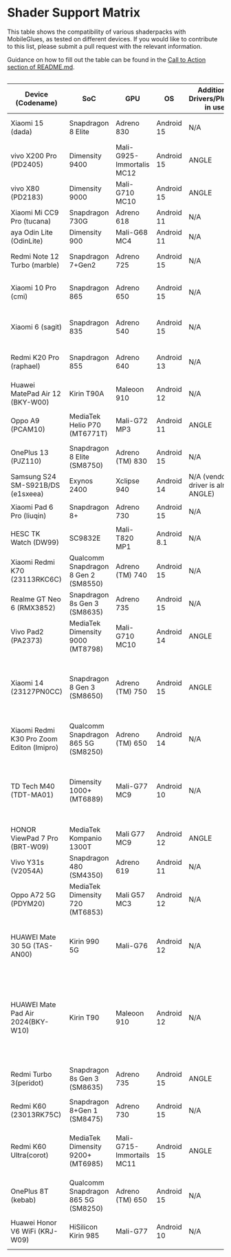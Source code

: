 <!-- markdownlint-disable MD033 -->

# Shader Support Matrix

This table shows the compatibility of various shaderpacks with MobileGlues, as tested on different devices. If you would like to contribute to this list, please submit a pull request with the relevant information.

Guidance on how to fill out the table can be found in the [Call to Action section of README.md](https://github.com/Swung0x48/MobileGlues-release/blob/main/README.md#call-to-action).

<div style="overflow-x: auto;">

| **Device (Codename)**                     | **SoC**                              | **GPU**                   | **OS**      | **Additional Drivers/Plugins in use**   | **MobileGlues** | **Minecraft**   | **ShaderLoader**                       | **BSL**                                                       | **Chocapic13 V6 Lite**                                        | **MakeUp-UltraFast**                                          | **Photon**                            | **iterationT**                                 | **SEUS PTGI HRR3**        | **ComplementaryReimaged**                   | **ComplementaryUnbound**                    | **Derivative Main**              | **Lux**                                                       | **BSL Classic**               | **Report**                                                               |
| ----------------------------------------- | ------------------------------------ | ------------------------- | ----------- | --------------------------------------- | --------------- | --------------- | -------------------------------------- | ------------------------------------------------------------- | ------------------------------------------------------------- | ------------------------------------------------------------- | ------------------------------------- | ---------------------------------------------- | ------------------------- | ------------------------------------------- | ------------------------------------------- | -------------------------------- | ------------------------------------------------------------- | ----------------------------- | ------------------------------------------------------------------------ |
| Xiaomi 15 (dada)                          | Snapdragon 8 Elite                   | Adreno 830                | Android 15  | N/A                                     | 1.1.0.1         | 1.20.1          | Iris 1.7.2                             | ✅(8.4, all presets)                                          | ✅                                                            | ✅(9.1c, all presets)                                         | ❌(v1.1)                              | ✅(3.2.0, all presets)                         | ✅<sup>\*</sup>           | ?                                           | ?                                           | ?                                | ?                                                             | ?                             | [dada.md](./DeviceReports/dada.md)                                       |
| vivo X200 Pro (PD2405)                    | Dimensity 9400                       | Mali-G925-Immortalis MC12 | Android 15  | ANGLE                                   | 1.1.0.1         | 1.20.1          | Iris 1.7.5                             | ✅(8.4)                                                       | ?                                                             | ?                                                             | ?                                     | ?                                              | ?                         | ?                                           | ?                                           | ?                                | ?                                                             | ?                             | [PD2405.md](./DeviceReports/PD2405.md)                                   |
| vivo X80 (PD2183)                         | Dimensity 9000                       | Mali-G710 MC10            | Android 15  | ANGLE                                   | 1.1.0.1         | 1.20.1          | Iris 1.7.5                             | ✅(8.4)                                                       | ✅                                                            | ✅(9.1c, all presets)                                         | ❌                                    | ✅(3.2.0, all presets)                         | ✅                        | ✅                                          | ✅                                          |                                  | ?                                                             | ?                             | [PD2183.md](./DeviceReports/PD2183.md)                                   |
| Xiaomi Mi CC9 Pro (tucana)                | Snapdragon 730G                      | Adreno 618                | Android 11  | N/A                                     | 1.1.0.1         | 1.21.4          | Iris 1.8.5                             | ✅(8.4)                                                       | ?                                                             | ?                                                             | ?                                     | ?                                              | ?                         | ?                                           | ?                                           | ?                                | ?                                                             | ?                             | [tucana.md](./DeviceReports/tucana.md)                                   |
| aya Odin Lite (OdinLite)                  | Dimensity 900                        | Mali-G68 MC4              | Android 11  | N/A                                     | 1.1.0.1         | 1.21.1          | Iris 1.8.8                             | ✅(8.4.02.1, all presets)                                     | ?                                                             | ?                                                             | ?                                     | ?                                              | ?                         | ?                                           | ?                                           | ?                                | ?                                                             | ?                             | [OdinLite.md](./DeviceReports/OdinLite.md)                               |
| Redmi Note 12 Turbo (marble)              | Snapdragon 7+Gen2                    | Adreno 725                | Android 15  | N/A                                     | 1.1.1           | 1.21.1          | Iris 1.8.8                             | ✅(8.4.02.2, all presets)                                     | ✅                                                            | ✅(9.1c, all presets)                                         | ✅(v1.1, all presets)                 | ✅(3.2.0, all presets)                         | ✅<sup>\*</sup>           | ✅(r5.4, High)                              | ✅(r5.4, High)                              | ✅(2.0.1, d24.4.14, all presets) | ✅(v1.1_patch2, all presets)                                  | ✅(8.4.02.2, all presets)     | [marble.md](./DeviceReports/marble.md)                                   |
| Xiaomi 10 Pro (cmi)                       | Snapdragon 865                       | Adreno 650                | Android 15  | N/A                                     | 1.1.0.1         | 1.20.1          | Iris 1.7.6                             | ✅(8.4,all presets)                                           | ?                                                             | ?                                                             | \*️⃣(v1.1,闪烁奇怪色块)                | ✅(3.2.0)                                      | ?                         | ?                                           | ?                                           | ?                                | ?                                                             | ?                             | [cmi.md](./DeviceReports/cmi.md)                                         |
| Xiaomi 6 (sagit)                          | Snapdragon 835                       | Adreno 540                | Android 15  | N/A                                     | 1.1.1           | 1.21.1          | Iris 1.8.8                             | ✅(8.4.02.2)                                                  | ✅                                                            | ✅(9.1c, all presets)                                         | \*️⃣(v1.1, 云渲染错误)                 | ✅(3.2.0, all presets)                         | ❌                        | ❌(r5.4)                                    | ❌(r5.4)                                    | ✅(2.0.1, d24.4.14, all presets) | ✅(v1.1-patch2, all presets)                                  | ✅(8.4.02.2, all presets)     | [sagit.md](./DeviceReports/sagit.md)                                     |
| Redmi K20 Pro (raphael)                   | Snapdragon 855                       | Adreno 640                | Android 13  | N/A                                     | 1.1.0.1         | 1.20.1          | Iris 1.7.6                             | ✅(8.4,all presets)                                           | ?                                                             | ?                                                             | \*️⃣(v1.1,闪烁奇怪色块)                | ✅(3.2.0)                                      | ?                         | ?                                           | ?                                           | ?                                | ?                                                             | ?                             | [raphael.md](./DeviceReports/raphael.md)                                 |
| Huawei MatePad Air 12 (BKY-W00)           | Kirin T90A                           | Maleoon 910               | Android 12  | N/A                                     | 1.1.0.1         | 1.21.1          | optifine HD_U_J1                       | ✅(8.4,all presets)                                           | ✅                                                            | ?                                                             | \*️⃣(v1.1,黑)                          | \*️⃣(3.2.0,黑)                                  | ?                         | ?                                           | ?                                           | ?                                | ?                                                             | ?                             | [BKY-W00.md](./DeviceReports/BKY-W00.md)                                 |
| Oppo A9 (PCAM10)                          | MediaTek Helio P70 (MT6771T)         | Mali-G72 MP3              | Android 11  | ANGLE                                   | 1.1.0.1         | 1.21.4          | Iris 1.8.8                             | ✅(8.4.02.2, all presets)                                     | \*️⃣(V6 Lite, all presets)                                     | ✅(9.1c, high)                                                | \*️⃣(v1.1,黑色色块闪烁)                | \*️⃣(3.2.0, 黑屏)                               | ❌<sup>\*</sup>           | ✅(r5.4, High)                              | ✅(r5.4, High)                              | ❌                               | ?                                                             | ?                             | [PCAM10.md](./DeviceReports/PCAM10.md)                                   |
| OnePlus 13 (PJZ110)                       | Snapdragon 8 Elite (SM8750)          | Adreno (TM) 830           | Android 15  | N/A                                     | 1.1.0.1         | 1.21.4          | Iris 1.8.8                             | ✅(8.4.02.2, all presets)                                     | ✅(V6 Lite, all presets)                                      | ✅(9.1c, high)                                                | ✅(v1.1)                              | ✅(3.2.0)                                      | ✅<sup>\*</sup>           | ?                                           | ?                                           | ?                                | ?                                                             | ?                             | [PJZ110.md](./DeviceReports/PJZ110.md)                                   |
| Samsung S24 SM-S921B/DS (e1sxeea)         | Exynos 2400                          | Xclipse 940               | Android 14  | N/A (vendor ES driver is already ANGLE) | 1.1.0.1         | 1.21.4          | Fabric 0.16.10                         | ✅(8.4.01.2, all presets)                                     | ✅(V6 Lite, all presets)                                      | ✅(9.1c, all presets)                                         | ✅(v1.1)                              | ✅(3.2.0, all presets)                         | ✅<sup>\*</sup>           | \*️⃣(r5.4, won't load 'very high', below OK) | \*️⃣(r5.4, won't load 'very high', below OK) | ✅(d24.4.14, all presets)        | ?                                                             | ?                             | [e1sxeea.md](./DeviceReports/e1sxeea.md)                                 |
| Xiaomi Pad 6 Pro (liuqin)                 | Snapdragon 8+                        | Adreno 730                | Android 15  | N/A                                     | 1.1.0.1         | 1.20.1          | Iris 1.7.6                             | ✅(8.4,all presets)                                           | ?                                                             | ?                                                             | ✅(v1.1,all presets)                  | \*️⃣(3.2.0, 水体异常)                           | ?                         | ?                                           | \*️⃣(r5.4, 方块不渲染)                       | ?                                | ?                                                             | ?                             | [liuqin.md](./DeviceReports/liuqin.md)                                   |
| HESC TK Watch (DW99)                      | SC9832E                              | Mali-T820 MP1             | Android 8.1 | N/A                                     | 1.1.0.1         | 1.20.1          | Iris 1.7.6                             | \*️⃣(8.4,无法渲染方块)                                         | ?                                                             | ?                                                             | ?                                     | ?                                              | ?                         | ?                                           | ?                                           | ?                                | ?                                                             | ?                             | [DW99.md](./DeviceReports/DW99.md)                                       |
| Xiaomi Redmi K70 (23113RKC6C)             | Qualcomm Snapdragon 8 Gen 2 (SM8550) | Adreno (TM) 740           | Android 15  | N/A                                     | 1.1.0.1         | 1.20.1          | iris 1.7.6                             | ✅(8.4.01.2)                                                  | ✅(V9 High)                                                   | ✅(9.1c)                                                      | ✅(v1.1)                              | ✅(3.2.0)                                      | ❌                        | \*️⃣(r5.4,无任何效果)                        | \*️⃣(r5.4,无任何效果)                        | \*️⃣(d24.4.14, 无任何效果)        | ?                                                             | ?                             | [23113RKC6C.md](./DeviceReports/23113RKC6C.md)                           |
| Realme GT Neo 6 (RMX3852)                 | Snapdragon 8s Gen 3 (SM8635)         | Adreno 735                | Android 15  | N/A                                     | 1.1.0.1         | 1.21.4          | Iris 1.8.8                             | ✅(8.4.01.2)                                                  | ✅(V6 Lite)                                                   | ✅(9.1c)                                                      | ✅(v1.1)                              | ✅(3.2.0)                                      | ?                         | ✅(r5.4)                                    | ✅(r5.4)                                    | ✅(d24.4.14)                     | ?                                                             | ?                             | [RMX3852.md](./DeviceReports/RMX3852.md)                                 |
| Vivo Pad2 (PA2373)                        | MediaTek Dimensity 9000 (MT8798)     | Mali-G710 MC10            | Android 14  | ANGLE                                   | 1.1.0.1         | 1.21.4          | Iris 1.8.8                             | ✅(8.4.02.2, all presets)                                     | ?                                                             | ✅(9.1c, all presets)                                         | ?                                     | ?                                              | ?                         | ?                                           | ?                                           | ?                                | ?                                                             | ?                             | [PA2373.md](./DeviceReports/PA2373.md)                                   |
| Xiaomi 14 (23127PN0CC)                    | Snapdragon 8 Gen 3 (SM8650)          | Adreno (TM) 750           | Android 15  | ANGLE                                   | 1.1.0.1         | 1.21.4          | Iris 1.8.3                             | ✅(8.4, all presets)                                          | ✅(V9 Ultra)                                                  | ✅(9.1c, all presets)                                         | ✅(v1.1)                              | ✅(3.2.0, all presets)                         | \*️⃣（水反部分色彩有问题） | ?                                           | ✅(r5.4, High)                              | \*️⃣（v2.0.1，无效果）            | ?                                                             | ?                             | [23127PN0CC.md](./DeviceReports/23127PN0CC.md)                           |
| Xiaomi Redmi K30 Pro Zoom Editon (lmipro) | Qualcomm Snapdragon 865 5G (SM8250)  | Adreno (TM) 650           | Android 14  | N/A                                     | 1.1.0.1         | 1.21.3          | Iris 1.8.1                             | ?                                                             | ?                                                             | ✅(9.1c, all presets)                                         | ?                                     | ?                                              | ?                         | ?                                           | ?                                           | ?                                | ?                                                             | ?                             | [lmipro.md](./DeviceReports/lmipro.md)                                   |
| TD Tech M40 (TDT-MA01)                    | Dimensity 1000+ (MT6889)             | Mali-G77 MC9              | Android 10  | N/A                                     | 1.1.0.1         | 1.21.4          | Iris 1.8.8                             | ✅(8.4.01.2)                                                  | ✅(V6 Lite)                                                   | ✅(9.1c)                                                      | \*️⃣(v1.1，天空渲染错误)               | \*️⃣(3.2.0，除了水面波纹，草晃动外没有任何效果) | ?                         | ❌(r5.4)                                    | ❌(r5.4)                                    | ?                                | ?                                                             | ?                             | [TDT-MA01.md](./DeviceReports/TDT-MA01.md)                               |
| HONOR ViewPad 7 Pro (BRT-W09)             | MediaTek Kompanio 1300T              | Mali G77 MC9              | Android 12  | ANGLE                                   | 1.1.0.1         | 1.21.4          | Iris 1.8.8                             | \*️⃣(8.4.02.2)                                                 | ?                                                             | ✅(9.1c)                                                      | \*️⃣(v1.1)                             | ?                                              | ?                         | ❎(r5.4)                                    | ❎(r5.4)                                    | ?                                | ✅(v1.1)                                                      | ✅(8.4.02.2)                  | [BRT-W09.md](./DeviceReports/BRT-W09.md)                                 |
| Vivo Y31s (V2054A)                        | Snapdragon 480 (SM4350)              | Adreno 619                | Android 11  | N/A                                     | 1.1.0.1         | 1.21.4          | Iris 1.8.8                             | ✅(8.4.01.2)                                                  | ✅(V6 Lite)                                                   | ✅(9.1c)                                                      | ✅(v1.1)                              | ✅(3.2.0)                                      | ?                         | ❌(r5.4)                                    | ❌(r5.4)                                    | ?                                | ?                                                             | ?                             | [V2054A.md](./DeviceReports/V2054A.md)                                   |
| Oppo A72 5G (PDYM20)                      | MediaTek Dimensity 720 (MT6853)      | Mali G57 MC3              | Android 12  | N/A                                     | 1.1.0.1         | 1.20.1          | Iris 1.7.2                             | ✅(8.4, all presets)                                          | ?                                                             | ✅(9.1c,all presets)                                          | ❌(v1.1)                              | ✅(3.2.0, all presets)                         | ?                         | ?                                           | ?                                           | ?                                | ?                                                             | ?                             | [BRT-W09.md](./DeviceReports/BRT-W09.md)                                 |
| HUAWEI Mate 30 5G (TAS-AN00)              | Kirin 990 5G                         | Mali-G76                  | Android 12  | N/A                                     | 1.1.0.1         | 1.21.4          | Iris 1.8.8                             | \*️⃣(8.4.01.2，实体渲染错误)                                   | \*️⃣(V6 Lite，实体渲染错误)                                    | \*️⃣(9.1c，实体渲染错误)                                       | \*️⃣(v1.1，天空渲染错误，实体渲染错误) | \*️⃣(3.2.0，世界渲染错误，实体渲染错误)         | ?                         | ❌(r5.4)                                    | ❌(r5.4)                                    | ?                                | ?                                                             | ?                             | [TAS-AN00.md](./DeviceReports/TAS-AN00.md)                               |
| HUAWEI Mate Pad Air 2024(BKY-W10)         | Kirin T90                            | Maleoon 910               | Android 12  | N/A                                     | 1.1.0.1         | 1.21.4          | Iris 1.8.8                             | \*️⃣(仅渲染原版天空颜色，云层、水面、方块、实体、阴影均不渲染) | \*️⃣(仅渲染原版天空颜色，云层、水面、方块、实体、阴影均不渲染) | \*️⃣(仅渲染原版天空颜色，云层、水面、方块、实体、阴影均不渲染) | ?                                     | ?                                              | ?                         | ?                                           | ?                                           | ?                                | \*️⃣(仅渲染原版天空颜色，云层、水面、方块、实体、阴影均不渲染) | ?                             | [BKY-W10.md](./DeviceReports/BKY-W10.md)                                 |
| Redmi Turbo 3(peridot)                    | Snapdragon 8s Gen 3 (SM8635)         | Adreno 735                | Android 15  | ANGLE                                   | 1.1.0.2         | 1.20.1          | Iris 1.7.5                             | ✅(8.4,all presets)                                           | ?                                                             | ?                                                             | \*️⃣(v1.1,闪烁奇怪色块)                | ✅(3.2.0)                                      | ?                         | ✅(r5.4)                                    | ✅(r5.4)                                    | ?                                | ?                                                             | ?                             | [peridot.md](./DeviceReports/peridot.md)                                 |
| Redmi K60 (23013RK75C)                    | Snapdragon 8+Gen 1 (SM8475)          | Adreno 730                | Android 15  | N/A                                     | 1.1.0.1         | 1.21.1          | Iris 1.8.8                             | ✅ （8.4.02.2）                                               | ✅                                                            | ✅ （9.1c）                                                   | ✅ （v1.1）                           | ✅ （3.2.0）                                   | ？                        | ❌                                          | ❌                                          | ❌                               | ❌                                                            | ✅                            | [RedmiK60-shaders-report.md](./DeviceReports/RedmiK60-shaders-report.md) |
| Redmi K60 Ultra(corot)                    | MediaTek Dimensity 9200+ (MT6985)    | Mali-G715-Immortails MC11 | Android 15  | ANGLE                                   | 1.1.0.2         | 1.21.1          | Iris 1.8.8                             | ✅ （8.4,全预设，无 ANGLE 无水反）                            | ✅                                                            | ✅ （9.1c,全预设）                                            | \*️⃣（v1.1,闪烁奇怪色块）              | ✅ （3.2.0，全预设，无 ANGLE 无天空盒）        | ✅（容易卡到闪退）        | ？                                          | ？                                          | ❌（全预设）                     | ?                                                             | ✅（全预设，无 ANGLE 无水反） | [corot.md](./DeviceReports/corot.md)                                     |
| OnePlus 8T (kebab)                        | Qualcomm Snapdragon 865 5G (SM8250)  | Adreno (TM) 650           | Android 15  | N/A                                     | 1.1.1           | 1.20.1 / 1.21.1 | Forge Oculus 1.8.0 / Fabric Iris 1.8.8 | ?                                                             | ?                                                             | ?                                                             | ?                                     | ?                                              | ?                         | ❌(r5.4, framebuffer error)                 | ❌(r5.4, framebuffer error)                 | ?                                | ?                                                             | ?                             | [kebab.md](./DeviceReports/kebab.md)                                     |
| Huawei Honor V6 WiFi (KRJ-W09)            | HiSilicon Kirin 985                  | Mali-G77                  | Android 10  | N/A                                     | 1.1.1           | 1.21.4          | Iris 1.8.8                             | ✅(8.4.02.2)                                                   | ✅(V6 Lite)                                                    | ✅(9.1c)                                                       | \*️⃣(v1.1,闪烁奇怪色块)                     | \*️⃣                                              | \*️⃣                         | ❌                                          | ❌                                          | ❌                                | ❌                                                             | ✅                             | [KRJ-W09.md](./DeviceReports/KRJ-W09.md)                                 |

<div>
